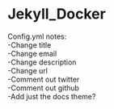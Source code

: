 # Jekyll_Docker

Config.yml notes:  
-Change title  
-Change email  
-Change description  
-Change url  
-Comment out twitter  
-Comment out github  
-Add just the docs theme?  
